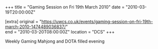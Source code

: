 +++
title = "Gaming Session on Fri 19th March 2010"
date = "2010-03-19T20:00:00Z"

[extra]
original = "https://uwcs.co.uk/events/gaming-session-on-fri-19th-march-2010-1474489036837/"    
end = "2010-03-20T08:00:00Z"
location = "DCS"
+++

Weekly Gaming Mahjong and DOTA filled evening

